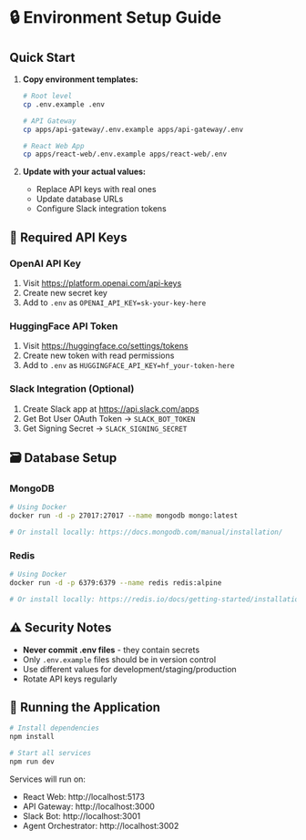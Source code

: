 # 🔒 Environment Setup Guide

## Quick Start

1. **Copy environment templates:**
   ```bash
   # Root level
   cp .env.example .env
   
   # API Gateway
   cp apps/api-gateway/.env.example apps/api-gateway/.env
   
   # React Web App
   cp apps/react-web/.env.example apps/react-web/.env
   ```

2. **Update with your actual values:**
   - Replace API keys with real ones
   - Update database URLs
   - Configure Slack integration tokens

## 🔑 Required API Keys

### OpenAI API Key
1. Visit https://platform.openai.com/api-keys
2. Create new secret key
3. Add to `.env` as `OPENAI_API_KEY=sk-your-key-here`

### HuggingFace API Token
1. Visit https://huggingface.co/settings/tokens
2. Create new token with read permissions
3. Add to `.env` as `HUGGINGFACE_API_KEY=hf_your-token-here`

### Slack Integration (Optional)
1. Create Slack app at https://api.slack.com/apps
2. Get Bot User OAuth Token → `SLACK_BOT_TOKEN`
3. Get Signing Secret → `SLACK_SIGNING_SECRET`

## 🗃️ Database Setup

### MongoDB
```bash
# Using Docker
docker run -d -p 27017:27017 --name mongodb mongo:latest

# Or install locally: https://docs.mongodb.com/manual/installation/
```

### Redis
```bash
# Using Docker
docker run -d -p 6379:6379 --name redis redis:alpine

# Or install locally: https://redis.io/docs/getting-started/installation/
```

## ⚠️ Security Notes

- **Never commit .env files** - they contain secrets
- Only `.env.example` files should be in version control
- Use different values for development/staging/production
- Rotate API keys regularly

## 🚀 Running the Application

```bash
# Install dependencies
npm install

# Start all services
npm run dev
```

Services will run on:
- React Web: http://localhost:5173
- API Gateway: http://localhost:3000  
- Slack Bot: http://localhost:3001
- Agent Orchestrator: http://localhost:3002 
